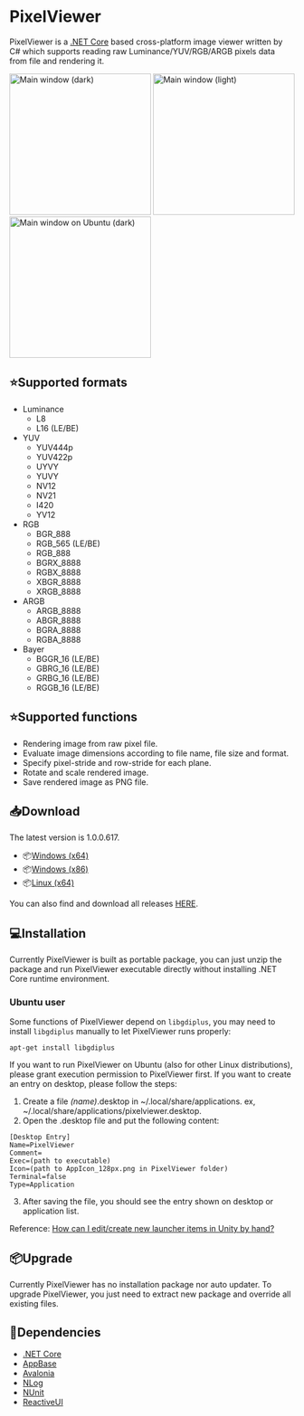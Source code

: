 # PixelViewer
PixelViewer is a [.NET Core](https://dotnet.microsoft.com/) based cross-platform image viewer written by C# which supports reading raw Luminance/YUV/RGB/ARGB pixels data from file and rendering it.

<img src="https://carina-studio.github.io/PixelViewer/Screenshot_Main_Dark_Thumb.png" alt="Main window (dark)" width="250"/> <img src="https://carina-studio.github.io/PixelViewer/Screenshot_Main_Light_Thumb.png" alt="Main window (light)" width="250"/> <img src="https://carina-studio.github.io/PixelViewer/Screenshot_Main_Dark_Linux_Thumb.png" alt="Main window on Ubuntu (dark)" width="250"/>

## ⭐Supported formats
* Luminance
  * L8
  * L16 (LE/BE)
* YUV
  * YUV444p
  * YUV422p
  * UYVY
  * YUVY
  * NV12
  * NV21
  * I420
  * YV12
* RGB
  * BGR_888
  * RGB_565 (LE/BE)
  * RGB_888
  * BGRX_8888
  * RGBX_8888
  * XBGR_8888
  * XRGB_8888
* ARGB
  * ARGB_8888
  * ABGR_8888
  * BGRA_8888
  * RGBA_8888
* Bayer
  * BGGR_16 (LE/BE)
  * GBRG_16 (LE/BE)
  * GRBG_16 (LE/BE)
  * RGGB_16 (LE/BE)

## ⭐Supported functions
* Rendering image from raw pixel file.
* Evaluate image dimensions according to file name, file size and format.
* Specify pixel-stride and row-stride for each plane.
* Rotate and scale rendered image.
* Save rendered image as PNG file.

## 📥Download
The latest version is 1.0.0.617.
* 📦[Windows (x64)](https://github.com/carina-studio/PixelViewer/releases/download/1.0.0.617/PixelViewer-1.0.0.617-win-x64.zip)
* 📦[Windows (x86)](https://github.com/carina-studio/PixelViewer/releases/download/1.0.0.617/PixelViewer-1.0.0.617-win-x86.zip)
* 📦[Linux (x64)](https://github.com/carina-studio/PixelViewer/releases/download/1.0.0.617/PixelViewer-1.0.0.617-linux-x64.zip)

You can also find and download all releases [HERE](https://github.com/carina-studio/PixelViewer/releases).

## 💻Installation
Currently PixelViewer is built as portable package, you can just unzip the package and run PixelViewer executable directly without installing .NET Core runtime environment.
### Ubuntu user
Some functions of PixelViewer depend on ```libgdiplus```, you may need to install ```libgdiplus``` manually to let PixelViewer runs properly:

```
apt-get install libgdiplus
```

If you want to run PixelViewer on Ubuntu (also for other Linux distributions), please grant execution permission to PixelViewer first. If you want to create an entry on desktop, please follow the steps:
1. Create a file *(name)*.desktop in ~/.local/share/applications. ex, ~/.local/share/applications/pixelviewer.desktop.
2. Open the .desktop file and put the following content:

```
[Desktop Entry]  
Name=PixelViewer  
Comment=  
Exec=(path to executable)
Icon=(path to AppIcon_128px.png in PixelViewer folder)
Terminal=false  
Type=Application
```

3. After saving the file, you should see the entry shown on desktop or application list.

Reference: [How can I edit/create new launcher items in Unity by hand?
](https://askubuntu.com/questions/13758/how-can-i-edit-create-new-launcher-items-in-unity-by-hand)

## 📦Upgrade
Currently PixelViewer has no installation package nor auto updater. To upgrade PixelViewer, you just need to extract new package and override all existing files.

## 🤝Dependencies
* [.NET Core](https://dotnet.microsoft.com/)
* [AppBase](https://github.com/carina-studio/AppBase)
* [Avalonia](https://github.com/AvaloniaUI/Avalonia)
* [NLog](https://github.com/NLog/NLog)
* [NUnit](https://github.com/nunit/nunit)
* [ReactiveUI](https://github.com/reactiveui/ReactiveUI)
